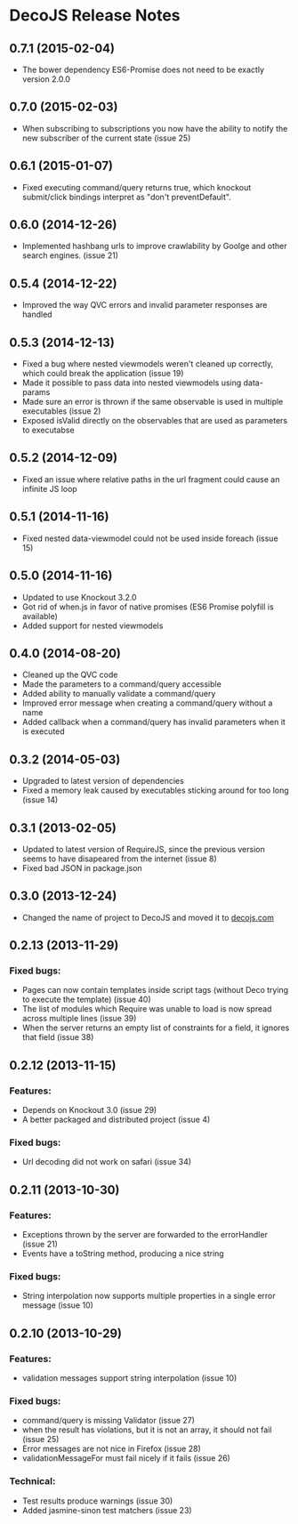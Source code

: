# DecoJS Release Notes
## 0.7.1 (2015-02-04)
* The bower dependency ES6-Promise does not need to be exactly version 2.0.0

## 0.7.0 (2015-02-03)
* When subscribing to subscriptions you now have the ability to notify the new subscriber of the current state (issue 25)

## 0.6.1 (2015-01-07)
* Fixed executing command/query returns true, which knockout submit/click bindings interpret as "don't preventDefault".

## 0.6.0 (2014-12-26)
* Implemented hashbang urls to improve crawlability by Goolge and other search engines. (issue 21)

## 0.5.4 (2014-12-22)
* Improved the way QVC errors and invalid parameter responses are handled

## 0.5.3 (2014-12-13)
* Fixed a bug where nested viewmodels weren't cleaned up correctly, which could break the application (issue 19)
* Made it possible to pass data into nested viewmodels using data-params
* Made sure an error is thrown if the same observable is used in multiple executables (issue 2)
* Exposed isValid directly on the observables that are used as parameters to executabse

## 0.5.2 (2014-12-09)
* Fixed an issue where relative paths in the url fragment could cause an infinite JS loop

## 0.5.1 (2014-11-16)
* Fixed nested data-viewmodel could not be used inside foreach (issue 15)

## 0.5.0 (2014-11-16)
* Updated to use Knockout 3.2.0
* Got rid of when.js in favor of native promises (ES6 Promise polyfill is available)
* Added support for nested viewmodels

## 0.4.0 (2014-08-20)
* Cleaned up the QVC code
* Made the parameters to a command/query accessible
* Added ability to manually validate a command/query
* Improved error message when creating a command/query without a name
* Added callback when a command/query has invalid parameters when it is executed

## 0.3.2 (2014-05-03)
* Upgraded to latest version of dependencies
* Fixed a memory leak caused by executables sticking around for too long (issue 14)

## 0.3.1 (2013-02-05)
* Updated to latest version of RequireJS, since the previous version seems to have disapeared from the internet (issue 8)
* Fixed bad JSON in package.json

## 0.3.0 (2013-12-24)
* Changed the name of project to DecoJS and moved it to [decojs.com](http://decojs.com)

## 0.2.13 (2013-11-29)

### Fixed bugs:
* Pages can now contain templates inside script tags (without Deco trying to execute the template) (issue 40)
* The list of modules which Require was unable to load is now spread across multiple lines (issue 39)
* When the server returns an empty list of constraints for a field, it ignores that field (issue 38)

## 0.2.12 (2013-11-15)

### Features:
* Depends on Knockout 3.0 (issue 29)
* A better packaged and distributed project (issue 4)

### Fixed bugs:
* Url decoding did not work on safari (issue 34)

## 0.2.11 (2013-10-30)

### Features:
* Exceptions thrown by the server are forwarded to the errorHandler (issue 21)
* Events have a toString method, producing a nice string

### Fixed bugs:
* String interpolation now supports multiple properties in a single error message (issue 10)

## 0.2.10 (2013-10-29)

### Features:
* validation messages support string interpolation (issue 10)

### Fixed bugs:
* command/query is missing Validator (issue 27)
* when the result has violations, but it is not an array, it should not fail (issue 25)
* Error messages are not nice in Firefox (issue 28)
* validationMessageFor must fail nicely if it fails (issue 26)

### Technical:
* Test results produce warnings (issue 30)
* Added jasmine-sinon test matchers (issue 23)

